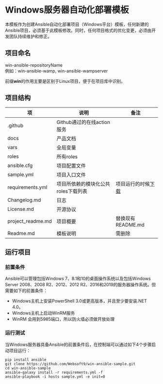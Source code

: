 # Windows服务器自动化部署模板

本模板作为创建Ansible自动化部署项目（Windows平台）模板，任何新建的Ansible项目，必须基于此模板修改。同时，任何项目格式的优化变更，必须由开发团队持续维护和修正。

## 项目命名

win-ansible-repositoryName  
例如：win-ansible-wamp, win-ansible-wampserver  

前缀**win**的作用主要是区别于Linux项目，便于在项目库中识别。

## 项目结构

|   项   |  说明    |   备注   |
| ---- | ---- | ---- |
|   .github   |  Github通过的在线action服务    |      |
|   docs   |   产品文档   |      |
|    vars  |   全局变量   |      |
|    roles  |   所有roles   |      |
|    ansible.cfg  |   项目配置文件   |      |
|    sample.yml  |   项目入口文件   |      |
|    requirements.yml  |   项目所依赖的模块化公共roles下载列表   |  项目运行的时候[下载](https://github.com/websoft9win)    |
|    Changelog.md  |   日志   |      |
|    License.md  |   开源协议   |      |
|    project_readme.md  |   项目概要   |  替换现有README.md    |
|    Readme.md  |   模板说明   |  需删除    |

## 运行项目

### 前置条件

Ansible可以管理包括Windows 7、8.1和10的桌面操作系统以及包括Windows Server 2008、2008 R2、2012、2012 R2、2016和2019的服务器操作系统。但需要如下的前置条件：

* Windows主机上安装PowerShell 3.0或更高版本，并且至少要安装.NET 4.0。
* Windows主机上启动WinRM服务
* WinRM 会用到5985端口，所以防火墙必须做开放处理

### 运行测试

当Windows服务器具备Ansible的前置条件后，在控制端可以通过如下4个步骤启动项目运行： 

```
pip install ansible
git clone https://github.com/Websoft9/win-ansible-sample.git
cd win-ansible-sample
ansible-galaxy install -r requirements.yml -f
ansible-playbook -i hosts sample.yml -e init=0
```
